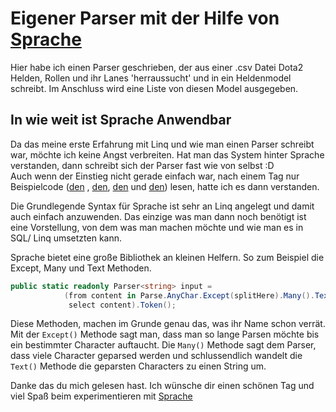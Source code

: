 # Eigener Parser mit der Hilfe von [Sprache](https://github.com/sprache/sprache)

Hier habe ich einen Parser geschrieben, der aus einer .csv Datei Dota2 
Helden, Rollen und ihr Lanes 'herraussucht' und in ein Heldenmodel schreibt.
Im Anschluss wird eine Liste von diesen Model ausgegeben.

## In wie weit ist Sprache Anwendbar

Da das meine erste Erfahrung mit Linq und wie man einen Parser schreibt war, möchte ich keine Angst verbreiten.
Hat man das System hinter Sprache verstanden, dann schreibt sich der Parser fast wie von selbst :D <br>
Auch wenn der Einstieg nicht gerade einfach war, nach einem Tag nur Beispielcode ([den](https://nblumhardt.com/2010/01/building-an-external-dsl-in-c/) , [den](https://github.com/OctopusDeploy/Octostache/blob/master/source/Octostache/Templates/TemplateParser.cs), [den](https://www.ianwold.com/blog/2016/1/22/an-introduction-to-sprache) und [den](https://github.com/sprache.Tests/Scenarios/CsvTests.cs)) lesen, hatte ich es dann verstanden. <br>

Die Grundlegende Syntax für Sprache ist sehr an Linq angelegt und damit auch einfach anzuwenden. Das einzige was man dann noch benötigt ist eine Vorstellung, von dem was man machen möchte und wie man es in SQL/ Linq umsetzten kann.

Sprache bietet eine große Bibliothek an kleinen Helfern. So zum Beispiel die Except, Many und Text Methoden.

```csharp
public static readonly Parser<string> input =
            (from content in Parse.AnyChar.Except(splitHere).Many().Text().Named("Heroname") //Heldenname
             select content).Token();
```

Diese Methoden, machen im Grunde genau das, was ihr Name schon verrät. Mit der `Except()` Methode sagt man, dass man so lange Parsen möchte bis ein bestimmter Character auftaucht. Die `Many()` Methode sagt dem Parser, dass viele Character geparsed werden und schlussendlich wandelt die `Text()` Methode die geparsten Characters zu einen String um.

Danke das du mich gelesen hast. Ich wünsche dir einen schönen Tag und viel Spaß beim experimentieren mit [Sprache](https://github.com/sprache/sprache)
